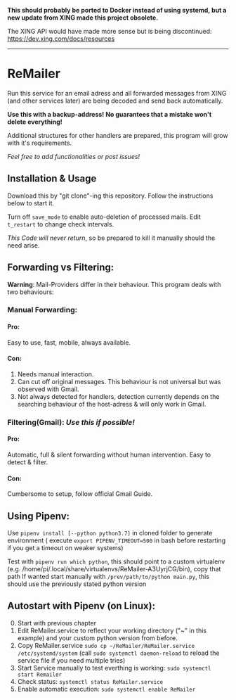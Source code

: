 
**This should probably be ported to Docker instead of using systemd, but a new update from XING made this project obsolete.**  

The XING API would have made more sense but is being discontinued: https://dev.xing.com/docs/resources

----------

# ReMailer

Run this service for an email adress and all forwarded messages from XING (and other services later) are being decoded and send back automatically. 

**Use this with a backup-address! No guarantees that a mistake won't delete everything!**

Additional structures for other handlers are prepared, this program will grow with it's requirements.

*Feel free to add functionalities or post issues!*



## Installation & Usage

Download this by "git clone"-ing this repository. Follow the instructions below to start it.

Turn off `save_mode` to enable auto-deletion of processed mails. Edit `t_restart` to change check intervals.

*This Code will never return*, so be prepared to kill it manually should the need arise.

## Forwarding vs Filtering:

**Warning**: Mail-Providers differ in their behaviour. This program deals with two behaviours:

### Manual Forwarding:
#### Pro: 
Easy to use, fast, mobile, always available.

#### Con: 
1. Needs manual interaction.
2. Can cut off original messages. This behaviour is not universal but was observed with Gmail. 
3. Not always detected for handlers, detection currently depends on the searching behaviour of the host-adress & will only work in Gmail.

### Filtering(Gmail):   *Use this if possible!* 
#### Pro: 
Automatic, full & silent forwarding without human intervention. Easy to detect & filter.
#### Con: 
Cumbersome to setup, follow official Gmail Guide.

## Using Pipenv:

Use `pipenv install [--python python3.7]` in cloned folder to generate environment ( execute `export PIPENV_TIMEOUT=500` in bash before restarting if you get a timeout on weaker systems)

Test with `pipenv run which python`, this should point to a custom virtualenv (e.g. /home/pi/.local/share/virtualenvs/ReMailer-A3UyrjCG/bin), copy that path
If wanted start manually with `/prev/path/to/python main.py`, this should use the previously stated python version

## Autostart with Pipenv (on Linux):
0. Start with previous chapter
1. Edit ReMailer.service to reflect your working directory ("~" in this example) and your custom python version from before.
2. Copy ReMailer.service `sudo cp ~/ReMailer/ReMailer.service /etc/systemd/system`
(call `sudo systemctl daemon-reload` to reload the service file if you need multiple tries)
3. Start Service manually to test everthing is working: `sudo systemctl start Remailer`
4. Check status: `systemctl status ReMailer.service`
5. Enable automatic execution: `sudo systemctl enable ReMailer`
